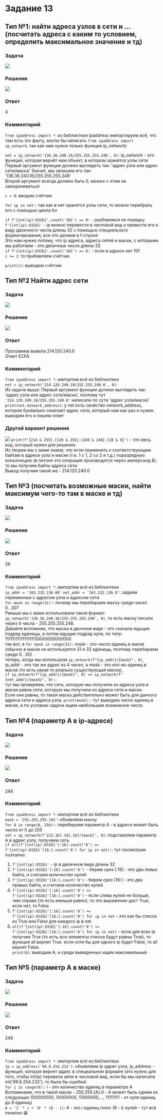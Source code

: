 # Задание 13

## Тип №1: найти адреса узлов в сети и ... (посчитать адреса с каким то условием, определить максимальное значение и тд)
### Задача
![](./source/1pz.png)
### Решение
![](./source/1p.png)
### Ответ
4
### Комментарий
`from ipaddress import *`: 
из библиотеки ipaddress импортируем всё, что там есть (по факту, могли бы написать `from ipaddress import ip_network`, так как нам нужна только функция ip_network)  

`net = ip_network('136.36.240.16/255.255.255.248', 0)`: ip_network - это функция, которая вернёт нам объект, в котором хранятся узлы сети  
Первый аргумент функции должен выглядеть так: 'адрес узла или адрес сети/маска'
Значит, мы запишем его так: '136.36.240.16/255.255.255.248'  
Второй аргумент всегда должен быть 0, можно с этим не заморачиваться

`c = 0`: вводим счётчик

`for ip in net:`: так как в нет хранятся узлы сети, то можно перебрать его с помощью цикла for

`if f'{int(ip):032b}'.count('101') == 0: `: разберемся по порядку  
`f'{int(ip):032b}'` - ip можно перевести в числовой вид и привести его к виду двоичного числа длины 32 с помощью специального форматирования, все это делаем в f-строке  
Это нам нужно потому, что ip адреса, адреса сетей и маски, с которыми мы работаем - это двоичные числа длины 32.  
`if f'{int(ip):032b}'.count('101') == 0: `: если в адресе нет 101  
`c += 1`: то прибавляем счётчик

`print(c)`: выводим счётчик

## Тип №2 Найти адрес сети 
### Задача
![](./source/8pz.png)
### Решение
![](./source/8p.png)
### Ответ
Программа вывела 214.120.240.0  
Ответ ECFA
### Комментарий
`from ipaddress import *`: импортим всё из библиотеки  
`net = ip_network('214.120.249.18/255.255.240.0', 0)`:  
Из задачи выше: Первый аргумент функции должен выглядеть так: 'адрес узла или адрес сети/маска', поэтому тут `'214.120.249.18/255.255.240.0'` написали по сути 'адрес узла/маска'  
`print(net.network_address)`: у net есть свойство network_address, которое буквально означает адрес сети, который нам как раз и нужен. выводим его и пишем ответ

### Другой вариант решения
![](./source/8p2.png)
`print(f'{214 & 255}.{120 & 255}.{249 & 240}.{18 & 0}')` - это весь код, который нужен для решения.  
Из теории мы с вами знаем, что если применить к соответствующим байтам в адресе узла и маске (т.е. 1 с 1, 2 со 2 и т.д.) поразрядную конъюнкцию (в питоне это операция производится через амперсанд &), то мы получим байты адреса сети  
Вывод получим такой же - 214.120.240.0

## Тип №3 (посчитать возможные маски, найти максимум чего-то там в маске и тд)
### Задача
![](./source/9pz.png)
### Решение
![](./source/9p.png)
### Ответ
26
### Комментарий
`from ipaddress import *`: импортим всё из библиотеки  
`ip_addr = '163.232.136.60'`
`net_addr = '163.232.136.0'`: задаем переменные с адресом узла и адресом сети  
`for mask in range(31):`: почему мы перебираем маску среди чисел 0...30?  
Раньше мы с вами использовали такой формат: `ip_network('136.36.240.16/255.255.255.248', 0)`, то есть маску писали через 4 числа - 255.255.255.248.  
Давайте вспомним, что маска в двочном виде - это сначала идущие подряд единицы, а потом идущие подряд нули, по типу: 1111111111111111110000000000000  
так вот, в `for mask in range(31):` mask - это число единиц в маске (обычно в маске не используется 31 и 32 единицы, поэтому перебираем среди 0...30)  
теперь, когда мы используем `ip_network(f"{ip_addr}/{mask}", 0)`, ip_addr - это так же адрес из 4 чисел, а mask - это кол-во единиц в маске (то есть какая то реально существующая маска).  
`if ip_network(f"{ip_addr}/{mask}", 0) == ip_network(f"{net_addr}/{mask}", 0):`:  
тут мы проверяем, что сеть, которую мы получили из адреса узла и маски равна сети, которую мы получили из адреса сети и маски.  
Если они равны, то такая маска действительно может быть для данного адреса сети и адреса узла.
`print(mask)`: - тут выводим число единиц в маске, и по условию задачи ищем наибольшее возможное число  
## Тип №4 (параметр А в ip-адресе)
### Задача
![](./source/2sz.png)
### Решение
![](./source/2s.png)
### Ответ
248
### Комментарий
`from ipaddress import *`: импортим всё из библиотеки  
`mask = '255.255.255.192'`: объявляем маску  
`for A in range(0, 256):`: перебираем параметр А - в адресе может быть число от 0 до 255  
`net = ip_network(f'223.167.{A}.167/{mask}', 0)`: подставляем параметр А в адрес узла, получаем сеть  
`if all(f'{int(ip):032b}'[:16].count('0') <= f'{int(ip):032b}'[16:].count('0') for ip in net):`: тут посмотрим поэтапно:  
1. `f'{int(ip):032b}'` - ip в двоичном виде длины 32  
1. `f'{int(ip):032b}'[:16].count('0') `- берем срез [:16] - это два левых байта, и считаем количество нулей  
1. `f'{int(ip):032b}'[16:].count('0')` - берем срез [16:] - это два правых байта, и считаем количество нулей  
1. `f'{int(ip):032b}'[:16].count('0') <= f'{int(ip):032b}'[16:].count('0')` - если слева нулей не больше, чем справа (то есть меньше равно), то это выражение даст True, если нет, то False  
1. `f'{int(ip):032b}'[:16].count('0') <= f'{int(ip):032b}'[16:].count('0') for ip in net` - это как бы список из True или False для каждого ip в net
1. `all(f'{int(ip):032b}'[:16].count('0') <= f'{int(ip):032b}'[16:].count('0') for ip in net)` - если для всех ip получим True (то есть все элементы списка будут равны True), то функция all вернет True. если хотя бы для одного ip будет False, то all вернет False.  
`print(A)`: выводим А, и среди выведенных ищем максимальный

## Тип №5 (параметр А в маске)
### Задача
![](./source/3sz.png)
### Решение
![](./source/3s.png)
### Ответ
248
### Комментарий
`from ipaddress import *`: импортим всё из библиотеки  
`ip = ip_address('99.8.254.232')`: объявляем ip адрес узла, ip_address - функция, которая вернет адрес в специальном формате (это нужно для того, чтобы int(ip) перевела айпи в числовой вид, если бы мы написали int('99.8.254.232'), то была бы ошибка)  
`for i in range(9):`: i - это количество единиц в параметре A  
Вспоминаем, что в такой маске - 255.255.{A}.0 - A может быть одним из следующих (00000000, 10000000, 11000000,..., 11111111 - от нуля единиц до 8 единиц)  
`A = '1' * i + '0' * (8 - i)`: A - это i единиц плюс (8 - i) нулей - тут всё понятно :grin: